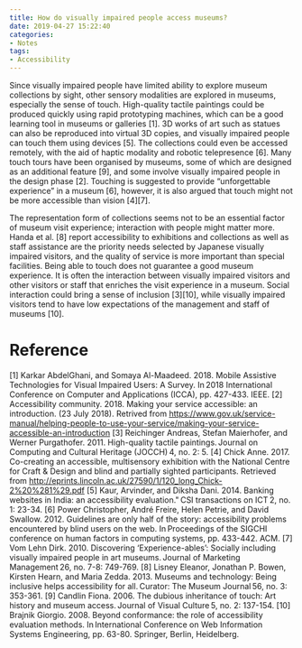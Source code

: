 ```yaml
---
title: How do visually impaired people access museums?
date: 2019-04-27 15:22:40
categories:
- Notes
tags:
- Accessibility
---
```

Since visually impaired people have limited ability to explore museum collections by sight, other sensory modalities are explored in museums, especially the sense of touch. High-quality tactile paintings could be produced quickly using rapid prototyping machines, which can be a good learning tool in museums or galleries [1]. 3D works of art such as statues can also be reproduced into virtual 3D copies, and visually impaired people can touch them using devices [5]. The collections could even be accessed remotely, with the aid of haptic modality and robotic telepresence [6]. Many touch tours have been organised by museums, some of which are designed as an additional feature [9], and some involve visually impaired people in the design phase [2]. Touching is suggested to provide “unforgettable experience” in a museum [6], however, it is also argued that touch might not be more accessible than vision [4][7]. 

The representation form of collections seems not to be an essential factor of museum visit experience; interaction with people might matter more. Handa et al. [8] report accessibility to exhibitions and collections as well as staff assistance are the priority needs selected by Japanese visually impaired visitors, and the quality of service is more important than special facilities. Being able to touch does not guarantee a good museum experience. It is often the interaction between visually impaired visitors and other visitors or staff that enriches the visit experience in a museum. Social interaction could bring a sense of inclusion [3][10], while visually impaired visitors tend to have low expectations of the management and staff of museums [10]. 

# Reference
[1] Karkar AbdelGhani, and Somaya Al-Maadeed. 2018. Mobile Assistive Technologies for Visual Impaired Users: A Survey. In 2018 International Conference on Computer and Applications (ICCA), pp. 427-433. IEEE. 
[2] Accessibility community. 2018. Making your service accessible: an introduction. (23 July 2018). Retrived from https://www.gov.uk/service-manual/helping-people-to-use-your-service/making-your-service-accessible-an-introduction 
[3] Reichinger Andreas, Stefan Maierhofer, and Werner Purgathofer. 2011. High-quality tactile paintings. Journal on Computing and Cultural Heritage (JOCCH) 4, no. 2: 5. 
[4] Chick Anne. 2017. Co-creating an accessible, multisensory exhibition with the National Centre for Craft & Design and blind and partially sighted participants. Retrieved from http://eprints.lincoln.ac.uk/27590/1/120_long_Chick-2%20%281%29.pdf 
[5] Kaur, Arvinder, and Diksha Dani. 2014. Banking websites in India: an accessibility evaluation." CSI transactions on ICT 2, no. 1: 23-34. 
[6] Power Christopher, André Freire, Helen Petrie, and David Swallow. 2012. Guidelines are only half of the story: accessibility problems encountered by blind users on the web. In Proceedings of the SIGCHI conference on human factors in computing systems, pp. 433-442. ACM. 
[7] Vom Lehn Dirk. 2010. Discovering ‘Experience-ables’: Socially including visually impaired people in art museums. Journal of Marketing Management 26, no. 7-8: 749-769. 
[8] Lisney Eleanor, Jonathan P. Bowen, Kirsten Hearn, and Maria Zedda. 2013. Museums and technology: Being inclusive helps accessibility for all. Curator: The Museum Journal 56, no. 3: 353-361. 
[9] Candlin Fiona. 2006. The dubious inheritance of touch: Art history and museum access. Journal of Visual Culture 5, no. 2: 137-154. 
[10] Brajnik Giorgio. 2008. Beyond conformance: the role of accessibility evaluation methods. In International Conference on Web Information Systems Engineering, pp. 63-80. Springer, Berlin, Heidelberg. 
